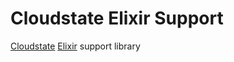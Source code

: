 # Cloudstate Elixir Support

[Cloudstate](https://cloudstate.io/) [Elixir](https://elixir-lang.org/) support library

